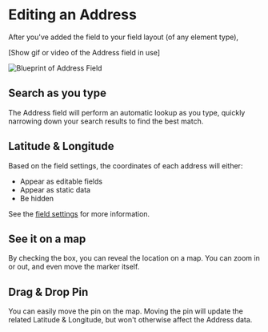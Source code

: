 # Editing an Address

After you've added the field to your field layout (of any element type),

[Show gif or video of the Address field in use]

<img :src="$withBase('/images/address-field/blueprint-address-field.png')" alt="Blueprint of Address Field">

## Search as you type

The Address field will perform an automatic lookup as you type, quickly narrowing down your search results to find the best match.

## Latitude & Longitude

Based on the field settings, the coordinates of each address will either:

 - Appear as editable fields
 - Appear as static data
 - Be hidden
 
See the [field settings](/address-field/field-setting.md#show-coordinates-as) for more information.

## See it on a map

By checking the box, you can reveal the location on a map. You can zoom in or out, and even move the marker itself.

## Drag & Drop Pin

You can easily move the pin on the map. Moving the pin will update the related Latitude & Longitude, but won't otherwise affect the Address data.
